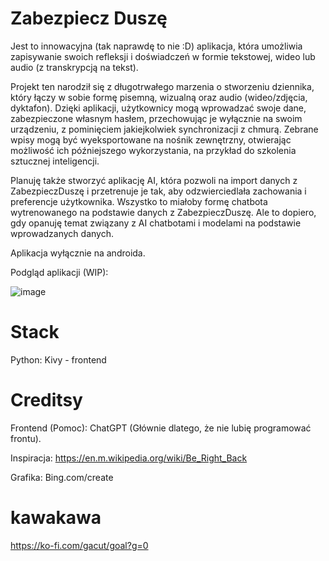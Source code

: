 # Zabezpiecz Duszę

Jest to innowacyjna (tak naprawdę to nie :D) aplikacja, która umożliwia zapisywanie swoich refleksji i doświadczeń w formie tekstowej, wideo lub audio (z transkrypcją na tekst).

Projekt ten narodził się z długotrwałego marzenia o stworzeniu dziennika, który łączy w sobie formę pisemną, wizualną oraz audio (wideo/zdjęcia, dyktafon). 
Dzięki aplikacji, użytkownicy mogą wprowadzać swoje dane, zabezpieczone własnym hasłem, przechowując je wyłącznie na swoim urządzeniu, z pominięciem jakiejkolwiek synchronizacji z chmurą. 
Zebrane wpisy mogą być wyeksportowane na nośnik zewnętrzny, otwierając możliwość ich późniejszego wykorzystania, na przykład do szkolenia sztucznej inteligencji. 

Planuję także stworzyć aplikację AI, która pozwoli na import danych z ZabezpieczDuszę i przetrenuje je tak, aby odzwierciedlała zachowania i preferencje użytkownika.
Wszystko to miałoby formę chatbota wytrenowanego na podstawie danych z ZabezpieczDuszę.
Ale to dopiero, gdy opanuję temat związany z AI chatbotami i modelami na podstawie wprowadzanych danych.

Aplikacja wyłącznie na androida.

Podgląd aplikacji (WIP):

![image](https://github.com/Gacut/ZabezpieczDusze/assets/25847115/fb6916a4-18cf-4273-86ac-157a976c9577)


# Stack
Python: Kivy - frontend

# Creditsy
Frontend (Pomoc): ChatGPT (Głównie dlatego, że nie lubię programować frontu).

Inspiracja: https://en.m.wikipedia.org/wiki/Be_Right_Back

Grafika: Bing.com/create

# kawakawa
https://ko-fi.com/gacut/goal?g=0



